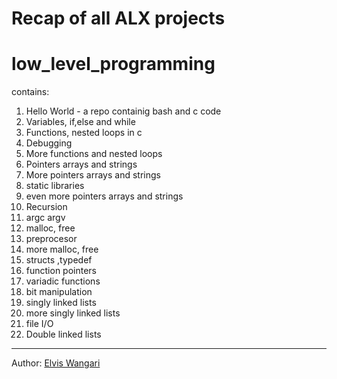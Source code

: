 # Recap of all ALX projects

# low_level_programming</br>
contains:

1. Hello World - a repo containig bash and c code
1. Variables, if,else and while
1. Functions, nested loops in c
1. Debugging
1. More functions and nested loops
1. Pointers arrays and strings
1. More pointers arrays and strings
1. static libraries
1. even more pointers arrays and strings
1. Recursion
1. argc argv
1. malloc, free
1. preprocesor
1. more malloc, free
1. structs ,typedef
1. function pointers
1. variadic functions
1. bit manipulation
1. singly linked lists
1. more singly linked lists
1. file I/O
1. Double linked lists
___

Author: [Elvis Wangari](https://linkedin.com/in/elvis-wangari)

